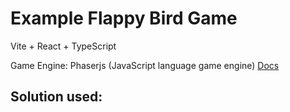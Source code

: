 # Example Flappy Bird Game
Vite + React + TypeScript

Game Engine: Phaserjs (JavaScript language game engine)
[Docs](https://docs.phaser.io/phaser/getting-started/what-is-phaser)


## Solution used:
